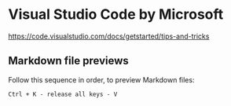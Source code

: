 # Visual Studio Code by Microsoft

<https://code.visualstudio.com/docs/getstarted/tips-and-tricks>

## Markdown file previews

Follow this sequence in order, to preview Markdown files:

`Ctrl + K - release all keys - V`
